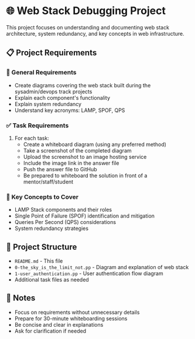 # 🌐 Web Stack Debugging Project

This project focuses on understanding and documenting web stack architecture, system redundancy, and key concepts in web infrastructure.

## 📋 Project Requirements

### 🎯 General Requirements
- Create diagrams covering the web stack built during the sysadmin/devops track projects
- Explain each component's functionality
- Explain system redundancy
- Understand key acronyms: LAMP, SPOF, QPS

### ✅ Task Requirements
1. For each task:
   - Create a whiteboard diagram (using any preferred method)
   - Take a screenshot of the completed diagram
   - Upload the screenshot to an image hosting service
   - Include the image link in the answer file
   - Push the answer file to GitHub
   - Be prepared to whiteboard the solution in front of a mentor/staff/student

### 🔑 Key Concepts to Cover
- LAMP Stack components and their roles
- Single Point of Failure (SPOF) identification and mitigation
- Queries Per Second (QPS) considerations
- System redundancy strategies

## 📁 Project Structure
- `README.md` - This file
- `0-the_sky_is_the_limit_not.pp` - Diagram and explanation of web stack
- `1-user_authentication.pp` - User authentication flow diagram
- Additional task files as needed

## 📝 Notes
- Focus on requirements without unnecessary details
- Prepare for 30-minute whiteboarding sessions
- Be concise and clear in explanations
- Ask for clarification if needed 
